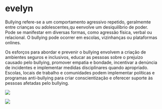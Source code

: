 # evelyn

   Bullying  refere-se a um comportamento agressivo repetido, geralmemte entre crianças ou adolescentes,qu eenvolve um desiquilíbrio de poder. Pode se manifestar em diversas formas, como agressão física, verbal ou relacional. 
   O bullying pode ocorrer em escolas, vizinhanças ou plataformas onlines.

  Os esforços para abordar e prevenir o bullying envolvem a criação de ambientes seguros e inclusivos, educar as pessoas sobre o prejuízo causado pelo bullying, promover empatia e bondade, incentivar a denúncia de incidentes e implementar medidas disciplinares quando apropriado. Escolas, locais de trabalho e comunidades podem implementar políticas e programas anti-bullying para criar conscientização e oferecer suporte às pessoas afetadas pelo bullying.
    
![](https://direcionalescolas.com.br/wp-content/uploads/2022/04/dica-bullying.jpg)


![]([[https://direcionalescolas.com.br/wp-content/uploads/2022/04/dica-bullying.jpg](https://www.google.com/imgres?imgurl=https%3A%2F%2Fwww.es.gov.br%2FMedia%2FPortalES%2F_Profiles%2Fc4d8c6e6%2Fd8d1f292%2F4014587.jpg%3Fv%3D637836328077909220&tbnid=0B4jh3zkAb2PwM&vet=12ahUKEwjI3bbrgPuBAxXYNbkGHeGcAU4QMygWegUIARCTAQ..i&imgrefurl=https%3A%2F%2Fwww.es.gov.br%2FNoticia%2Facoes-de-combate-ao-bullying-sao-realizadas-em-escola-de-aracruz&docid=wQQ23svN-KrFvM&w=960&h=640&q=bullying&ved=2ahUKEwjI3bbrgPuBAxXYNbkGHeGcAU4QMygWegUIARCTAQ)https://www.google.com/imgres?imgurl=https%3A%2F%2Fwww.es.gov.br%2FMedia%2FPortalES%2F_Profiles%2Fc4d8c6e6%2Fd8d1f292%2F4014587.jpg%3Fv%3D637836328077909220&tbnid=0B4jh3zkAb2PwM&vet=12ahUKEwjI3bbrgPuBAxXYNbkGHeGcAU4QMygWegUIARCTAQ..i&imgrefurl=https%3A%2F%2Fwww.es.gov.br%2FNoticia%2Facoes-de-combate-ao-bullying-sao-realizadas-em-escola-de-aracruz&docid=wQQ23svN-KrFvM&w=960&h=640&q=bullying&ved=2ahUKEwjI3bbrgPuBAxXYNbkGHeGcAU4QMygWegUIARCTAQ](https://encrypted-tbn0.gstatic.com/images?q=tbn:ANd9GcQeLBlEqXUenqgcbTwFJQcGrkPalbZNlxkT6Pvq-8VJyvUw-qUu591jWa0GBk6jLMVZKdQ&usqp=CAU)https://encrypted-tbn0.gstatic.com/images?q=tbn:ANd9GcQeLBlEqXUenqgcbTwFJQcGrkPalbZNlxkT6Pvq-8VJyvUw-qUu591jWa0GBk6jLMVZKdQ&usqp=CAU)
